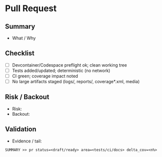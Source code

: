 ﻿# Pull Request

## Summary

* What / Why

## Checklist

* [ ] Devcontainer/Codespace preflight ok; clean working tree
* [ ] Tests added/updated; deterministic (no network)
* [ ] CI green; coverage impact noted
* [ ] No large artifacts staged (logs/, reports/, coverage*.xml, media)

## Risk / Backout

* Risk:
* Backout:

## Validation

* Evidence / tail:

`SUMMARY >> pr status=<draft/ready> area=<tests/ci/docs> delta_cov=<n%>`
